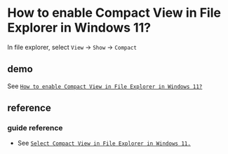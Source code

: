 # How to enable Compact View in File Explorer in Windows 11?
In file explorer, select `View` -> `Show` -> `Compact`

## demo
See [`How to enable Compact View in File Explorer in Windows 11?`](https://youtu.be/ci8Wug4VV-U)

## reference
### guide reference
+ See [`Select Compact View in File Explorer in Windows 11.`](https://windowsreport.com/windows-11-compact-view/) 

